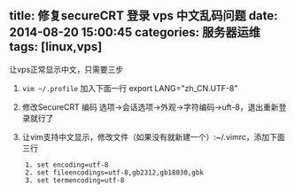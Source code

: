 title: 修复secureCRT 登录 vps 中文乱码问题
date: 2014-08-20 15:00:45
categories: 服务器运维
tags: [linux,vps]
---
让vps正常显示中文，只需要三步

1. `vim ~/.profile` 加入下面一行 export LANG="zh_CN.UTF-8"

2. 修改SecureCRT 编码 
选项->会话选项->外观->字符编码->uft-8，退出重新登录就行了

3. 让vim支持中文显示，修改文件（如果没有就新建一个）:~/.vimrc，添加下面三行
```
    1. set encoding=utf-8
    2. set fileencodings=utf-8,gb2312,gb18030,gbk
    3. set termencoding=utf-8

